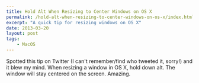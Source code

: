 ```yaml
---
title: Hold Alt When Resizing to Center Windows on OS X
permalink: /hold-alt-when-resizing-to-center-windows-on-os-x/index.html
excerpt: "A quick tip for resizing windows on OS X"
date: 2013-03-20
layout: post
tags:
    - MacOS
---
```


Spotted this tip on Twitter (I can't remember/find who tweeted it, sorry!) and it blew my mind. When resizing a window in OS X, hold down alt. The window will stay centered on the screen. Amazing.